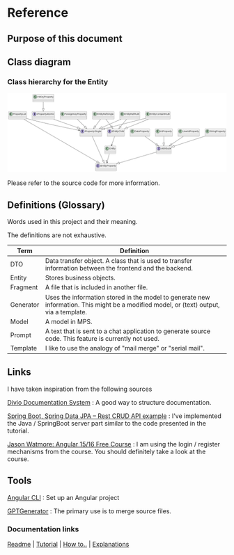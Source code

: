 # Reference

## Purpose of this document

## Class diagram

### Class hierarchy for the Entity

![Class hierarchy for the Entity](images/ClassDiagramEntity.png)

Please refer to the source code for more information.

## Definitions (Glossary)

Words used in this project and their meaning.

The definitions are not exhaustive.

| Term      | Definition |
| --------  | -------- |
| DTO       | Data transfer object. A class that is used to transfer information between the frontend and the backend. |
| Entity    | Stores business objects. |
| Fragment  | A file that is included in another file. |
| Generator | Uses the information stored in the model to generate new information. This might be a modified model, or (text) output, via a template. |
| Model     | A model in MPS. |
| Prompt    | A text that is sent to a chat application to generate source code. This feature is currently not used. |
| Template  | I like to use the analogy of "mail merge" or "serial mail". |

## Links

I have taken inspiration from the following sources

[Divio Documentation System](https://docs.divio.com/documentation-system/) : A good way to structure documentation.

[Spring Boot, Spring Data JPA – Rest CRUD API example](https://www.bezkoder.com/spring-boot-jpa-crud-rest-api/) : I've implemented the Java / SpringBoot server part similar to the code presented in the tutorial.

[Jason Watmore: Angular 15/16 Free Course](https://jasonwatmore.com/angular-15-free-course-1-create-base-project-structure)  : I am using the login / register mechanisms from the course. You should definitely take a look at the course.

## Tools

[Angular CLI](https://github.com/angular/angular-cli) : Set up an Angular project

[GPTGenerator](https://github.com/janradeck/gptgenerator) : The primary use is to merge source files.

### Documentation links

[Readme](../readme.md)  | [Tutorial](Tutorial.md)  |  [How to..](HowTo.md) | [Explanations](Explanation.md)
